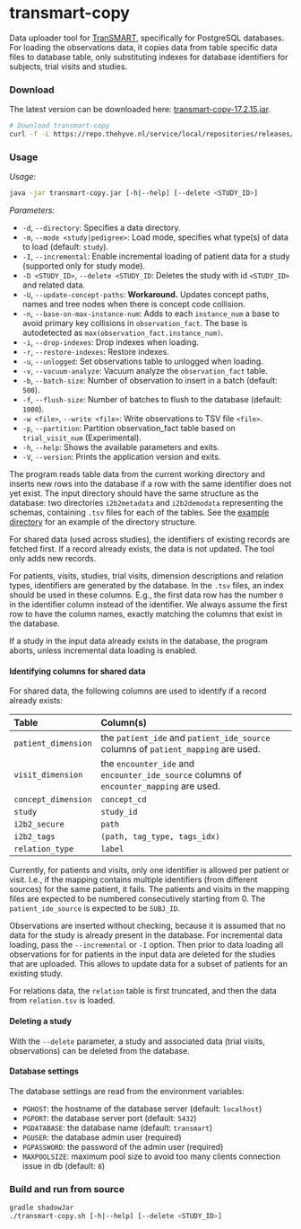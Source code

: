 # transmart-copy

Data uploader tool for [TranSMART](/../../), specifically for PostgreSQL databases.
For loading the observations data, it copies data from table specific data files to database table,
only substituting indexes for database identifiers for subjects, trial visits and studies.

### Download
The latest version can be downloaded here:
[transmart-copy-17.2.15.jar](https://repo.thehyve.nl/service/local/repositories/releases/content/org/transmartproject/transmart-copy/17.2.15/transmart-copy-17.2.15.jar).

```bash
# Download transmart-copy
curl -f -L https://repo.thehyve.nl/service/local/repositories/releases/content/org/transmartproject/transmart-copy/17.2.15/transmart-copy-17.2.15.jar -o transmart-copy.jar
```

### Usage
_Usage:_
```bash
java -jar transmart-copy.jar [-h|--help] [--delete <STUDY_ID>]
```

_Parameters:_
- `-d`, `--directory`: Specifies a data directory.
- `-m`, `--mode <study|pedigree>`: Load mode, specifies what type(s) of data to load (default: `study`).
- `-I`, `--incremental`: Enable incremental loading of patient data for a study (supported only for study mode).
- `-D <STUDY_ID>`, `--delete <STUDY_ID`: Deletes the study with id `<STUDY_ID>` and related data.
- `-U`, `--update-concept-paths`: **Workaround.** Updates concept paths, names and tree nodes when there is concept code collision.
- `-n`, `--base-on-max-instance-num`: Adds to each `instance_num` a base
    to avoid primary key collisions in `observation_fact`.
    The base is autodetected as `max(observation_fact.instance_num)`.
- `-i`, `--drop-indexes`: Drop indexes when loading.
- `-r`, `--restore-indexes`: Restore indexes.
- `-u`, `--unlogged`: Set observations table to unlogged when loading.
- `-v`, `--vacuum-analyze`: Vacuum analyze the `observation_fact` table.
- `-b`, `--batch-size`: Number of observation to insert in a batch (default: `500`).
- `-f`, `--flush-size`: Number of batches to flush to the database (default: `1000`).
- `-w <file>`, `--write <file>`: Write observations to TSV file `<file>`.
- `-p`, `--partition`: Partition observation_fact table based on `trial_visit_num` (Experimental).
- `-h`, `--help`: Shows the available parameters and exits.
- `-V`, `--version`: Prints the application version and exits.

The program reads table data from the current working directory
and inserts new rows into the database if a row with the same identifier
does not yet exist.
The input directory should have the same structure as the database:
two directories `i2b2metadata` and `i2b2demodata` representing the schemas,
containing `.tsv` files for each of the tables.
See the [example directory](src/test/resources/examples/SURVEY0) for an example of the directory structure.


For shared data (used across studies), the identifiers of existing records are fetched first.
If a record already exists, the data is not updated. The tool
only adds new records.

For patients, visits, studies, trial visits, dimension descriptions and relation types,
identifiers are generated by the database. In the `.tsv` files, an index
should be used in these columns. E.g., the first data row has the number
`0` in the identifier column instead of the identifier.
We always assume the first row to have the column names, exactly matching
the columns that exist in the database.

If a study in the input data already exists in the database, the program
aborts, unless incremental data loading is enabled.

#### Identifying columns for shared data

For shared data, the following columns are used to identify if a record already exists:

| Table | Column(s) |
|:----- |:--------- |
| `patient_dimension`| the `patient_ide` and `patient_ide_source` columns of `patient_mapping` are used. |
| `visit_dimension`| the `encounter_ide` and `encounter_ide_source` columns of `encounter_mapping` are used. |
| `concept_dimension` | `concept_cd` |
| `study` | `study_id` |
| `i2b2_secure` | `path` |
| `i2b2_tags` | `(path, tag_type, tags_idx)` |
| `relation_type` | `label` |

Currently, for patients and visits, only one identifier is allowed per patient or visit. I.e.,
if the mapping contains multiple identifiers (from different sources) for the same patient, it fails.
The patients and visits in the mapping files are expected to be numbered consecutively starting from 0.
The `patient_ide_source` is expected to be `SUBJ_ID`.

Observations are inserted without checking, because it is assumed that no
data for the study is already present in the database.
For incremental data loading, pass the `--incremental` or `-I` option. Then prior to data loading
all observations for for patients in the input data are deleted for the studies that are uploaded.
This allows to update data for a subset of patients for an existing study.

For relations data, the `relation` table is first truncated, and then
the data from `relation.tsv` is loaded. 
 

#### Deleting a study

With the `--delete` parameter, a study and associated data (trial visits, observations)
can be deleted from the database.


#### Database settings
The database settings are read from the environment variables:
- `PGHOST`: the hostname of the database server (default: `localhost`)
- `PGPORT`: the database server port (default: `5432`)
- `PGDATABASE`: the database name (default: `transmart`)
- `PGUSER`: the database admin user (required)
- `PGPASSWORD`: the password of the admin user (required)
- `MAXPOOLSIZE`: maximum pool size to avoid too many clients connection issue in db (default: `8`)



### Build and run from source
```bash
gradle shadowJar
./transmart-copy.sh [-h|--help] [--delete <STUDY_ID>]
```
